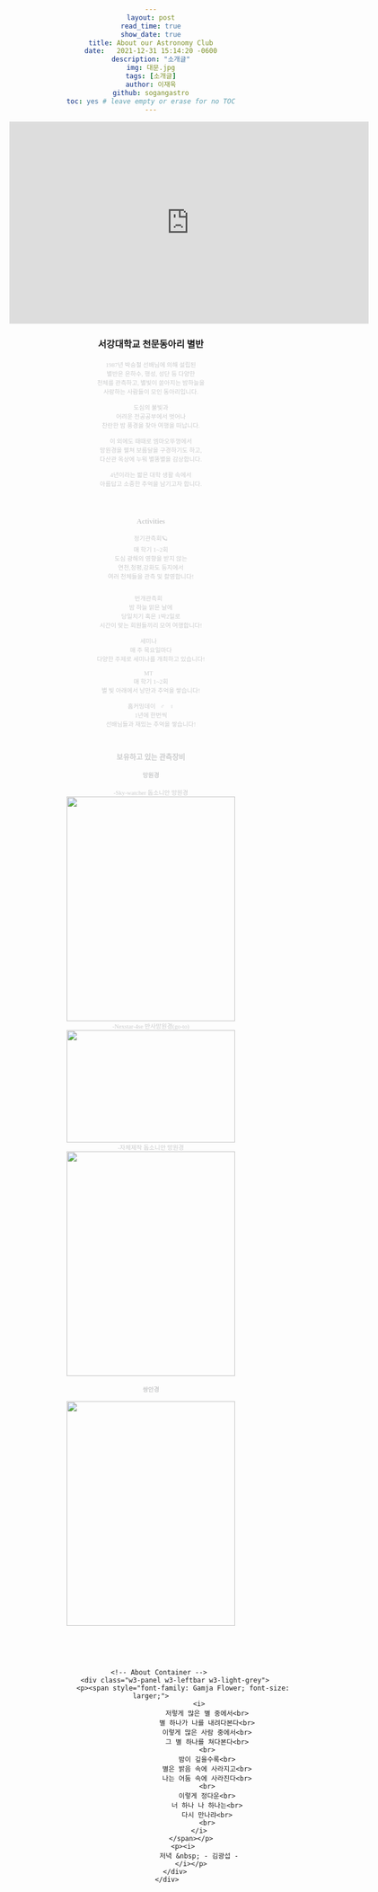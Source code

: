 ```yaml
---
layout: post
read_time: true
show_date: true
title: About our Astronomy Club
date:   2021-12-31 15:14:20 -0600
description: "소개글"
img: 대문.jpg
tags: [소개글]
author: 이재욱
github: sogangastro
toc: yes # leave empty or erase for no TOC
---
```

<html>
<head>
 <iframe width="640" height="360" src="https://youtu.be/yq0AAYxHbUc" frameborder="0" gesture="media" allowfullscreen=""></iframe>
<h3><p style="text-align:center;">서강대학교 천문동아리 별반</p></h3>
 </head>
 <body style="text-align: center">
  <span style="font: 0.77em serif; color:#CBCCCD"> 
<b5><p>1987년 박승철 선배님에 의해 설립된<br>
별반은 은하수, 행성, 성단 등 다양한<br>
천체를 관측하고, 별빛이 쏟아지는 밤하늘을<br>
사랑하는 사람들이 모인 동아리입니다.<br> 
<br>
도심의 불빛과<br>
어려운 전공공부에서 벗어나 <br>
찬란한 밤 풍경을 찾아 여행을 떠납니다. <br>
<br>
이 외에도 때때로 엠마오뚜껑에서 <br>
망원경을 펼쳐 보름달을 구경하기도 하고, <br>
다산관 옥상에 누워 별똥별을 감상합니다. <br>
<br>
4년이라는 짧은 대학 생활 속에서<br>
아름답고 소중한 추억을 남기고자 합니다. <br>
<br><br><br>

<h3>Activities </h3>


정기관측회🪐<br>
매 학기 1~2회<br>
도심 광해의 영향을 받지 않는<br>
연천,청평,강화도 등지에서 <br>
여러 천체들을 관측 및 촬영합니다!<br>

<br>
번개관측회🌙<br>
밤 하늘 맑은 날에<br>
당일치기 혹은 1박2일로<br>
시간이 맞는 회원들끼리 모여 여행합니다!<br>

 <br>
세미나📖<br>
매 주 목요일마다<br>
다양한 주제로 세미나를 개최하고 있습니다! <br>

 <br>
MT🚀 <br>
매 학기 1~2회<br>
별 빛 아래에서 낭만과 추억을 쌓습니다! <br>

 <br>
홈커밍데이👯‍♂️👯‍♀️<br>
1년에 한번씩<br>
선배님들과 재밌는 추억을 쌓습니다!<br><br><br>


<h3>보유하고 있는 관측장비</h3> 
<h4>망원경</h4> 
-Sky-watcher 돕소니안 망원경 <br>
<img src="https://user-images.githubusercontent.com/87167006/125395185-cfe77300-e3e5-11eb-863c-990842762c89.jpg" width="300" height="400"> <br>
-Nexstar-4se 반사망원경(go-to) <br>
<img src="https://user-images.githubusercontent.com/87167006/125576294-6c03d03a-b60e-497c-98cd-8152662f59e5.PNG" width="300" height="200"> <br>
-자체제작 돕소니안 망원경<br>
<img src="https://user-images.githubusercontent.com/87167006/125606651-0d7f21af-a93e-4d15-9838-a7620a3c8035.jpg" width="300" height="400"> <br>
 
<h4>쌍안경</h4> 
<img src="https://user-images.githubusercontent.com/87167006/125607028-7dfddfd6-87c9-4a9f-be5c-55e55ab10c55.PNG" width="300" height="400"> <br>
  </p></b5></span>
 </body>
 </html> <br><br>
 
 
<br>
<html>
 <!-- Add a background color and large text to the whole page -->
 <div class="w3-large">

        <!-- About Container -->
                <div class="w3-panel w3-leftbar w3-light-grey">
                    <p><span style="font-family: Gamja Flower; font-size: larger;">
                            <i>
                                저렇게 많은 별 중에서<br>
                                별 하나가 나를 내려다본다<br>
                                이렇게 많은 사람 중에서<br>
                                그 별 하나를 쳐다본다<br>
                                <br>
                                밤이 깊을수록<br>
                                별은 밝음 속에 사라지고<br>
                                나는 어둠 속에 사라진다<br>
                                <br>
                                이렇게 정다운<br>
                                너 하나 나 하나는<br>
                                다시 만나랴<br>
                                <br>
                            </i>
                        </span></p>
                    <p><i>
                            저녁 &nbsp; - 김광섭 -
                        </i></p>
                </div>
            </div>
      
